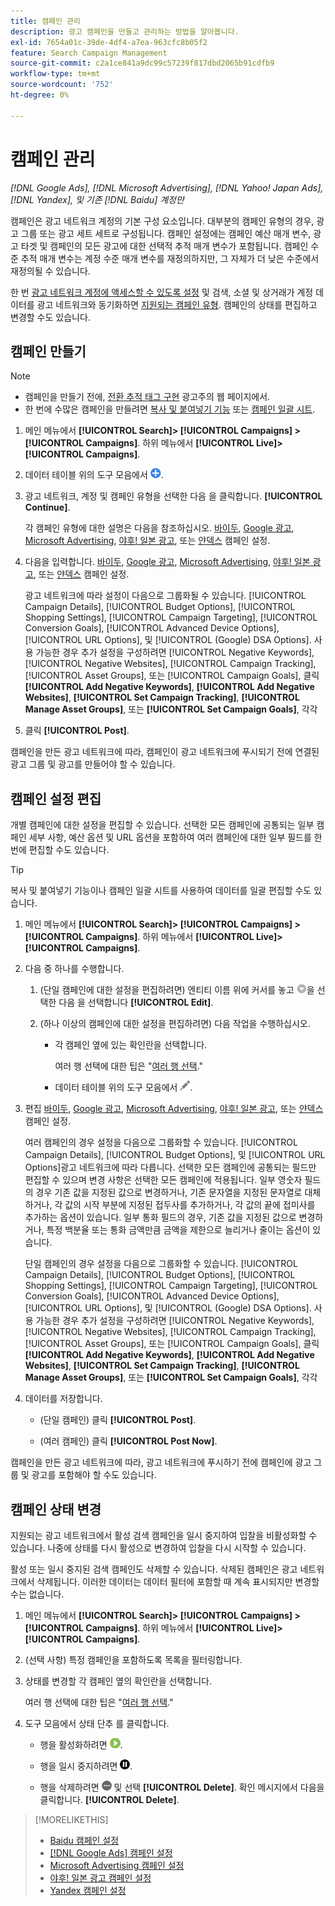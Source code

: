 ```yaml
---
title: 캠페인 관리
description: 광고 캠페인을 만들고 관리하는 방법을 알아봅니다.
exl-id: 7654a01c-39de-4df4-a7ea-963cfc8b05f2
feature: Search Campaign Management
source-git-commit: c2a1ce841a9dc99c57239f817dbd2065b91cdfb9
workflow-type: tm+mt
source-wordcount: '752'
ht-degree: 0%

---
```


# 캠페인 관리

*[!DNL Google Ads], [!DNL Microsoft Advertising], [!DNL Yahoo! Japan Ads], [!DNL Yandex], 및 기존 [!DNL Baidu] 계정만*

캠페인은 광고 네트워크 계정의 기본 구성 요소입니다. 대부분의 캠페인 유형의 경우, 광고 그룹 또는 광고 세트 세트로 구성됩니다. 캠페인 설정에는 캠페인 예산 매개 변수, 광고 타겟 및 캠페인의 모든 광고에 대한 선택적 추적 매개 변수가 포함됩니다. 캠페인 수준 추적 매개 변수는 계정 수준 매개 변수를 재정의하지만, 그 자체가 더 낮은 수준에서 재정의될 수 있습니다.

한 번 [광고 네트워크 계정에 액세스할 수 있도록 설정](/help/search-social-commerce/campaign-management/accounts/ad-network-account-manage.md) 및 검색, 소셜 및 상거래가 계정 데이터를 광고 네트워크와 동기화하면 [지원되는 캠페인 유형](/help/search-social-commerce/introduction/supported-inventory.md). 캠페인의 상태를 편집하고 변경할 수도 있습니다.

## 캠페인 만들기

>[!NOTE]
>
>* 캠페인을 만들기 전에, [전환 추적 태그 구현](/help/search-social-commerce/tracking/conversion-tracking-about.md) 광고주의 웹 페이지에서.
>* 한 번에 수많은 캠페인을 만들려면 [복사 및 붙여넣기 기능](/help/search-social-commerce/campaign-management/campaigns/copy-paste.md) 또는 [캠페인 일괄 시트](/help/search-social-commerce/campaign-management/bulksheets/bulksheet-about.md).

1. 메인 메뉴에서 **[!UICONTROL Search]> [!UICONTROL Campaigns] >[!UICONTROL Campaigns]**. 하위 메뉴에서 **[!UICONTROL Live]>[!UICONTROL Campaigns]**.

1. 데이터 테이블 위의 도구 모음에서 ![만들기](/help/search-social-commerce/assets/add.png "만들기").

1. 광고 네트워크, 계정 및 캠페인 유형을 선택한 다음 을 클릭합니다. **[!UICONTROL Continue]**.

   각 캠페인 유형에 대한 설명은 다음을 참조하십시오. [바이두](/help/search-social-commerce/campaign-management/campaigns/campaign-settings-baidu.md), [Google 광고](/help/search-social-commerce/campaign-management/campaigns/campaign-settings-google.md), [Microsoft Advertising](/help/search-social-commerce/campaign-management/campaigns/campaign-settings-microsoft.md), [야후! 일본 광고](/help/search-social-commerce/campaign-management/campaigns/campaign-settings-yahoo-japan.md), 또는 [얀덱스](/help/search-social-commerce/campaign-management/campaigns/campaign-settings-yandex.md) 캠페인 설정.

1. 다음을 입력합니다. [바이두](/help/search-social-commerce/campaign-management/campaigns/campaign-settings-baidu.md), [Google 광고](/help/search-social-commerce/campaign-management/campaigns/campaign-settings-google.md), [Microsoft Advertising](/help/search-social-commerce/campaign-management/campaigns/campaign-settings-microsoft.md), [야후! 일본 광고](/help/search-social-commerce/campaign-management/campaigns/campaign-settings-yahoo-japan.md), 또는 [얀덱스](/help/search-social-commerce/campaign-management/campaigns/campaign-settings-yandex.md) 캠페인 설정.

   광고 네트워크에 따라 설정이 다음으로 그룹화될 수 있습니다. [!UICONTROL Campaign Details], [!UICONTROL Budget Options], [!UICONTROL Shopping Settings], [!UICONTROL Campaign Targeting], [!UICONTROL Conversion Goals], [!UICONTROL Advanced Device Options], [!UICONTROL URL Options], 및 [!UICONTROL (Google) DSA Options]. 사용 가능한 경우 추가 설정을 구성하려면 [!UICONTROL Negative Keywords], [!UICONTROL Negative Websites], [!UICONTROL Campaign Tracking], [!UICONTROL Asset Groups], 또는 [!UICONTROL Campaign Goals], 클릭 **[!UICONTROL Add Negative Keywords]**, **[!UICONTROL Add Negative Websites]**, **[!UICONTROL Set Campaign Tracking]**, **[!UICONTROL Manage Asset Groups]**, 또는 **[!UICONTROL Set Campaign Goals]**, 각각

1. 클릭 **[!UICONTROL Post]**.

캠페인을 만든 광고 네트워크에 따라, 캠페인이 광고 네트워크에 푸시되기 전에 연결된 광고 그룹 및 광고를 만들어야 할 수 있습니다.

## 캠페인 설정 편집

개별 캠페인에 대한 설정을 편집할 수 있습니다. 선택한 모든 캠페인에 공통되는 일부 캠페인 세부 사항, 예산 옵션 및 URL 옵션을 포함하여 여러 캠페인에 대한 일부 필드를 한 번에 편집할 수도 있습니다.

>[!TIP]
>
>복사 및 붙여넣기 기능이나 캠페인 일괄 시트를 사용하여 데이터를 일괄 편집할 수도 있습니다.

1. 메인 메뉴에서 **[!UICONTROL Search]> [!UICONTROL Campaigns] >[!UICONTROL Campaigns]**. 하위 메뉴에서 **[!UICONTROL Live]>[!UICONTROL Campaigns]**.

1. 다음 중 하나를 수행합니다.

   1. (단일 캠페인에 대한 설정을 편집하려면) 엔티티 이름 위에 커서를 놓고 ![메뉴 아이콘](/help/search-social-commerce/assets/arrow-dropdown-menu.png "메뉴 아이콘")을 선택한 다음 을 선택합니다 **[!UICONTROL Edit]**.

   1. (하나 이상의 캠페인에 대한 설정을 편집하려면) 다음 작업을 수행하십시오.

      * 각 캠페인 옆에 있는 확인란을 선택합니다.

        여러 행 선택에 대한 팁은 &quot;[여러 행 선택](/help/search-social-commerce/common-tasks/navigation-editing-selection/multiple-rows-select.md).&quot;

      * 데이터 테이블 위의 도구 모음에서 ![편집](/help/search-social-commerce/assets/edit.png "편집").

1. 편집 [바이두](/help/search-social-commerce/campaign-management/campaigns/campaign-settings-baidu.md), [Google 광고](/help/search-social-commerce/campaign-management/campaigns/campaign-settings-google.md), [Microsoft Advertising](/help/search-social-commerce/campaign-management/campaigns/campaign-settings-microsoft.md), [야후! 일본 광고](/help/search-social-commerce/campaign-management/campaigns/campaign-settings-yahoo-japan.md), 또는 [얀덱스](/help/search-social-commerce/campaign-management/campaigns/campaign-settings-yandex.md) 캠페인 설정.

   여러 캠페인의 경우 설정을 다음으로 그룹화할 수 있습니다. [!UICONTROL Campaign Details], [!UICONTROL Budget Options], 및 [!UICONTROL URL Options]광고 네트워크에 따라 다릅니다. 선택한 모든 캠페인에 공통되는 필드만 편집할 수 있으며 변경 사항은 선택한 모든 캠페인에 적용됩니다. 일부 영숫자 필드의 경우 기존 값을 지정된 값으로 변경하거나, 기존 문자열을 지정된 문자열로 대체하거나, 각 값의 시작 부분에 지정된 접두사를 추가하거나, 각 값의 끝에 접미사를 추가하는 옵션이 있습니다. 일부 통화 필드의 경우, 기존 값을 지정된 값으로 변경하거나, 특정 백분율 또는 통화 금액만큼 금액을 제한으로 늘리거나 줄이는 옵션이 있습니다.

   단일 캠페인의 경우 설정을 다음으로 그룹화할 수 있습니다. [!UICONTROL Campaign Details], [!UICONTROL Budget Options], [!UICONTROL Shopping Settings], [!UICONTROL Campaign Targeting], [!UICONTROL Conversion Goals], [!UICONTROL Advanced Device Options], [!UICONTROL URL Options], 및 [!UICONTROL (Google) DSA Options]. 사용 가능한 경우 추가 설정을 구성하려면 [!UICONTROL Negative Keywords], [!UICONTROL Negative Websites], [!UICONTROL Campaign Tracking], [!UICONTROL Asset Groups], 또는 [!UICONTROL Campaign Goals], 클릭 **[!UICONTROL Add Negative Keywords]**, **[!UICONTROL Add Negative Websites]**, **[!UICONTROL Set Campaign Tracking]**, **[!UICONTROL Manage Asset Groups]**, 또는 **[!UICONTROL Set Campaign Goals]**, 각각

1. 데이터를 저장합니다.

   * (단일 캠페인) 클릭 **[!UICONTROL Post]**.

   * (여러 캠페인) 클릭 **[!UICONTROL Post Now]**.

캠페인을 만든 광고 네트워크에 따라, 광고 네트워크에 푸시하기 전에 캠페인에 광고 그룹 및 광고를 포함해야 할 수도 있습니다.

## 캠페인 상태 변경

지원되는 광고 네트워크에서 활성 검색 캠페인을 일시 중지하여 입찰을 비활성화할 수 있습니다. 나중에 상태를 다시 활성으로 변경하여 입찰을 다시 시작할 수 있습니다.

활성 또는 일시 중지된 검색 캠페인도 삭제할 수 있습니다. 삭제된 캠페인은 광고 네트워크에서 삭제됩니다. 이러한 데이터는 데이터 필터에 포함할 때 계속 표시되지만 변경할 수는 없습니다.

1. 메인 메뉴에서 **[!UICONTROL Search]> [!UICONTROL Campaigns] >[!UICONTROL Campaigns]**. 하위 메뉴에서 **[!UICONTROL Live]>[!UICONTROL Campaigns]**.

1. (선택 사항) 특정 캠페인을 포함하도록 목록을 필터링합니다.

1. 상태를 변경할 각 캠페인 옆의 확인란을 선택합니다.

   여러 행 선택에 대한 팁은 &quot;[여러 행 선택](/help/search-social-commerce/common-tasks/navigation-editing-selection/multiple-rows-select.md).&quot;

1. 도구 모음에서 상태 단추 를 클릭합니다.

   * 행을 활성화하려면 ![활성화](/help/search-social-commerce/assets/activate.png "활성화").

   * 행을 일시 중지하려면 ![일시 중지](/help/search-social-commerce/assets/pause.png "일시 중지").

   * 행을 삭제하려면 ![자세히](/help/search-social-commerce/assets/more.png "자세히") 및 선택 **[!UICONTROL Delete]**. 확인 메시지에서 다음을 클릭합니다. **[!UICONTROL Delete]**.

>[!MORELIKETHIS]
>
>* [Baidu 캠페인 설정](/help/search-social-commerce/campaign-management/campaigns/campaign-settings-baidu.md)
>* [[!DNL Google Ads] 캠페인 설정](/help/search-social-commerce/campaign-management/campaigns/campaign-settings-google.md)
>* [Microsoft Advertising 캠페인 설정](/help/search-social-commerce/campaign-management/campaigns/campaign-settings-microsoft.md)
>* [야후! 일본 광고 캠페인 설정](/help/search-social-commerce/campaign-management/campaigns/campaign-settings-yahoo-japan.md)
>* [Yandex 캠페인 설정](/help/search-social-commerce/campaign-management/campaigns/campaign-settings-yandex.md)
